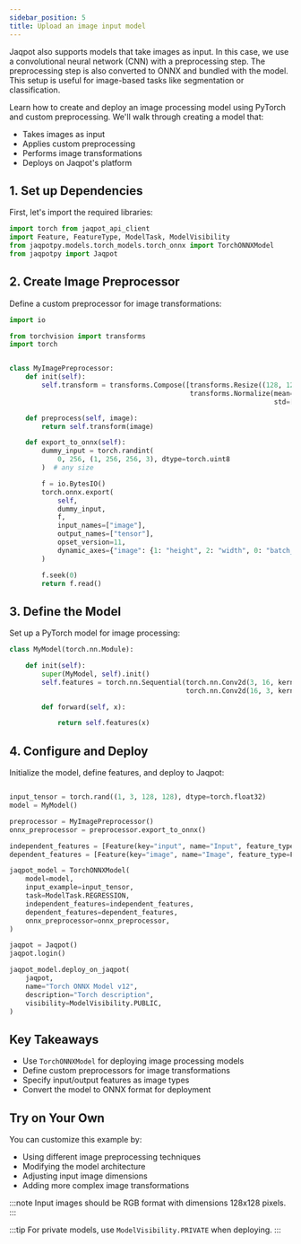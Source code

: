 ```yaml
---
sidebar_position: 5
title: Upload an image input model
---
```


Jaqpot also supports models that take images as input. In this case, we use a convolutional neural network (CNN) with a preprocessing step. The preprocessing step is also converted to ONNX and bundled with the model. This setup is useful for image-based tasks like segmentation or classification.

Learn how to create and deploy an image processing model using PyTorch and custom preprocessing. We'll walk through creating a model that:

* Takes images as input
* Applies custom preprocessing
* Performs image transformations
* Deploys on Jaqpot's platform

## 1. Set up Dependencies

First, let's import the required libraries:

```python
import torch from jaqpot_api_client 
import Feature, FeatureType, ModelTask, ModelVisibility 
from jaqpotpy.models.torch_models.torch_onnx import TorchONNXModel 
from jaqpotpy import Jaqpot

```

## 2. Create Image Preprocessor

Define a custom preprocessor for image transformations:

```python
import io

from torchvision import transforms
import torch


class MyImagePreprocessor:
    def init(self):
        self.transform = transforms.Compose([transforms.Resize((128, 128)), transforms.ToTensor(),
                                             transforms.Normalize(mean=[0.485, 0.456, 0.406],
                                                                  std=[0.229, 0.224, 0.225])])

    def preprocess(self, image):
        return self.transform(image)

    def export_to_onnx(self):
        dummy_input = torch.randint(
            0, 256, (1, 256, 256, 3), dtype=torch.uint8
        )  # any size

        f = io.BytesIO()
        torch.onnx.export(
            self,
            dummy_input,
            f,
            input_names=["image"],
            output_names=["tensor"],
            opset_version=11,
            dynamic_axes={"image": {1: "height", 2: "width", 0: "batch_size"}},
        )

        f.seek(0)
        return f.read()

```

## 3. Define the Model

Set up a PyTorch model for image processing:

```python
class MyModel(torch.nn.Module):

    def init(self):
        super(MyModel, self).init()
        self.features = torch.nn.Sequential(torch.nn.Conv2d(3, 16, kernel_size=3, padding=1), torch.nn.ReLU(),
                                            torch.nn.Conv2d(16, 3, kernel_size=3, padding=1), torch.nn.Sigmoid) )

        def forward(self, x):

            return self.features(x)
```

## 4. Configure and Deploy

Initialize the model, define features, and deploy to Jaqpot:

```python

input_tensor = torch.rand((1, 3, 128, 128), dtype=torch.float32)
model = MyModel()

preprocessor = MyImagePreprocessor()
onnx_preprocessor = preprocessor.export_to_onnx()

independent_features = [Feature(key="input", name="Input", feature_type=FeatureType.IMAGE)]
dependent_features = [Feature(key="image", name="Image", feature_type=FeatureType.IMAGE)]

jaqpot_model = TorchONNXModel(
    model=model,
    input_example=input_tensor,
    task=ModelTask.REGRESSION,
    independent_features=independent_features,
    dependent_features=dependent_features,
    onnx_preprocessor=onnx_preprocessor,
)

jaqpot = Jaqpot()
jaqpot.login()

jaqpot_model.deploy_on_jaqpot(
    jaqpot,
    name="Torch ONNX Model v12",
    description="Torch description",
    visibility=ModelVisibility.PUBLIC,
)

```

## Key Takeaways

* Use `TorchONNXModel` for deploying image processing models
* Define custom preprocessors for image transformations
* Specify input/output features as image types
* Convert the model to ONNX format for deployment

## Try on Your Own

You can customize this example by:
* Using different image preprocessing techniques
* Modifying the model architecture
* Adjusting input image dimensions
* Adding more complex image transformations

:::note
Input images should be RGB format with dimensions 128x128 pixels.
:::

:::tip
For private models, use `ModelVisibility.PRIVATE` when deploying.
:::
